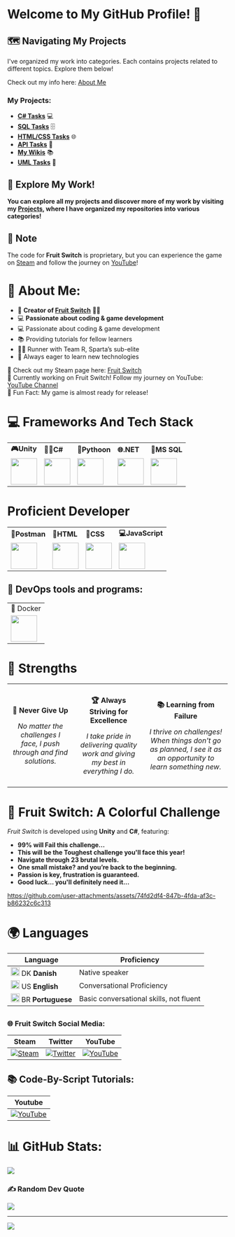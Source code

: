 # Welcome to My GitHub Profile! 🌟

## 🗺️ Navigating My Projects

I've organized my work into categories. Each contains projects related to different topics. Explore them below!

Check out my info here: [About Me](#-about-me)




### My Projects:

- **[C# Tasks](https://github.com/stars/PlutoGamerpro/lists/c-opgaver)** 💻
- **[SQL Tasks](https://github.com/stars/PlutoGamerpro/lists/sql-opgaver)** 🗄️
- **[HTML/CSS Tasks](https://github.com/PlutoGamerpro/HTML-CSS-Tasks)** 🌐
- **[API Tasks](https://github.com/stars/PlutoGamerpro/lists/api-opgaver)** 🔗
- **[My Wikis](https://github.com/stars/PlutoGamerpro/lists/mine-wikier)** 📚
- **[UML Tasks](https://github.com/stars/PlutoGamerpro/lists/uml-opgaver)** 📝

## 🚀 Explore My Work!

**You can explore all my projects and discover more of my work by visiting my [Projects](https://github.com/PlutoGamerpro?tab=stars), where I have organized my repositories into various categories!**

## 📢 Note

The code for **Fruit Switch** is proprietary, but you can experience the game on [Steam](https://store.steampowered.com/app/2248480/Fruit_Switch/) and follow the journey on [YouTube](https://www.youtube.com/@FruitSwitchTeam)!



# 💫 About Me:

- 👋 **Creator of [Fruit Switch](https://store.steampowered.com/app/2248480/Fruit_Switch/)** 🍉🍊
- 💻 **Passionate about coding & game development**
- 💻 Passionate about coding & game development
- 📚 Providing tutorials for fellow learners
- 🏃‍♂️ Runner with Team R, Sparta’s sub-elite
- 🌱 Always eager to learn new technologies


🔗 Check out my Steam page here: [Fruit Switch](https://store.steampowered.com/app/2248480/Fruit_Switch/)<br>
🔭 Currently working on Fruit Switch! Follow my journey on YouTube: [YouTube Channel](https://www.youtube.com/@FruitSwitchTeam)<br>
🎉 Fun Fact: My game is almost ready for release!




<h1>💻 Frameworks And Tech Stack </h1>
<table>
<tr>
    <td><b class="tech-name">🎮Unity</b><span class="underline"></span></td>
    <td><b class="tech-name">🧑‍💻C#</b><span class="underline"></span></td>
        <td><b class="tech-name">🐍Pythoon</b><span class="underline"></span></td>
     <td><b class="tech-name">🌐.NET</b><span class="underline"></span></td>
    <td><b class="tech-name">🐬MS SQL</b><span class="underline"></span></td>
   </tr>
    <td><a href="https://unity.com/" target="_blank"><img src="https://cdn.jsdelivr.net/gh/devicons/devicon@latest/icons/unity/unity-original.svg" width="60px"></a></td>
       <td><a href="https://docs.microsoft.com/en-us/dotnet/csharp/" target="_blank"><img src="https://cdn.jsdelivr.net/gh/devicons/devicon@latest/icons/csharp/csharp-original.svg" width="60px"></a></td>
       <td><a href="https://www.python.org/" target="_blank"><img src="https://cdn.jsdelivr.net/gh/devicons/devicon@latest/icons/python/python-original.svg" width="60px"></a></td>
    <td><a href="https://dotnet.microsoft.com/" target="_blank"><img src="https://cdn.jsdelivr.net/gh/devicons/devicon@latest/icons/dot-net/dot-net-plain-wordmark.svg" width="60px"></a></td>
    <td><a href="https://www.microsoft.com/en-us/sql-server/sql-server-downloads" target="_blank"><img src="https://cdn.jsdelivr.net/gh/devicons/devicon@latest/icons/microsoftsqlserver/microsoftsqlserver-original.svg" width="60px"></a></td>

    
  </tr>
</table>
<h1>Proficient Developer</h1>
<table>
<tr>
    <td><b class="tech-name">📮Postman</b><span class="underline"></span></td>
    <td><b class="tech-name">📝HTML</b><span class="underline"></span></td>
    <td><b class="tech-name">🎨CSS</b><span class="underline"></span></td>
    <td><b class="tech-name">💻JavaScript</b><span class="underline"></span></td>
  </tr>
    <td><a href="https://www.postman.com/" target="_blank"><img src="https://cdn.jsdelivr.net/gh/devicons/devicon@latest/icons/postman/postman-original.svg" width="60px"></a></td>
       <td><a href="https://developer.mozilla.org/en-US/docs/Web/HTML" target="_blank"><img src="https://cdn.jsdelivr.net/gh/devicons/devicon@latest/icons/html5/html5-original.svg" width="60px"></a></td>
    <td><a href="https://developer.mozilla.org/en-US/docs/Web/CSS" target="_blank"><img src="https://cdn.jsdelivr.net/gh/devicons/devicon@latest/icons/css3/css3-original.svg" width="60px"></a></td>
    <td><a href="https://developer.mozilla.org/en-US/docs/Web/JavaScript" target="_blank"><img src="https://cdn.jsdelivr.net/gh/devicons/devicon@latest/icons/javascript/javascript-original.svg" width="60px"></a></td>
  </tr>
</table>




<h2>🚀 DevOps tools and programs:</h2>
<table>
  <tr>
    <td>🐳 Docker</td>
  </tr>
    <tr>
        <td><a href="https://www.docker.com/" target="_blank"><img src="https://cdn.jsdelivr.net/gh/devicons/devicon@latest/icons/docker/docker-original.svg" width="60px"></a></td>
     </tr>
  </table>



<h1>💪 Strengths</h1>
<table style="width: 100%; border-collapse: collapse;">
  <tr>
    <td style="padding: 10px; text-align: center;">
      <p><strong>💪 Never Give Up</strong></p>
      <p style="font-style: italic;">No matter the challenges I face, I push through and find solutions.</p>
    </td>
    <td style="padding: 10px; text-align: center;">
      <p><strong>🏆 Always Striving for Excellence</strong></p>
      <p style="font-style: italic;">I take pride in delivering quality work and giving my best in everything I do.</p>
    </td>
    <td style="padding: 10px; text-align: center;">
      <p><strong>📚 Learning from Failure</strong></p>
      <p style="font-style: italic;">I thrive on challenges! When things don't go as planned, I see it as an opportunity to learn something new.</p>
    </td>
  </tr>
</table>


# 🍉 Fruit Switch: A Colorful Challenge

*Fruit Switch* is developed using **Unity** and **C#**, featuring:

- **99% will Fail this challenge...**
- **This will be the Toughest challenge you'll face this year!**
- **Navigate through 23 brutal levels.**
- **One small mistake? and you’re back to the beginning.**
- **Passion is key, frustration is guaranteed.**
- **Good luck… you'll definitely need it...**

https://github.com/user-attachments/assets/74fd2df4-847b-4fda-af3c-b86232c6c313


# 🌍 Languages
| Language      | Proficiency                                        |
|---------------|----------------------------------------------------|
| <img src="https://www.svgrepo.com/show/405466/flag-for-flag-denmark.svg" alt="Danish Flag" style="width:20px; height:20px;"> DK **Danish**    | Native speaker                                     |
| <img src="https://www.svgrepo.com/show/248851/united-states.svg" alt="English Flag" style="width:20px; height:20px;"> US **English**   | Conversational Proficiency                        |
| <img src="https://www.svgrepo.com/show/248829/brazil.svg" alt="Brazilian Flag" style="width:20px; height:20px;"> BR **Portuguese**| Basic conversational skills, not fluent     


## <h3> 🌐 Fruit Switch Social Media: </h3>      
| **Steam** | **Twitter** | **YouTube** |
|-----------|-------------|--------------|
| [![Steam](https://img.icons8.com/?size=48&id=zNqjI8XKkCv0&format=png)](https://store.steampowered.com/app/2248480/Fruit_Switch/) | [![Twitter](https://img.icons8.com/?size=50&id=phOKFKYpe00C&format=png)](https://x.com/Fruit_Switch) | [![YouTube](https://img.icons8.com/?size=48&id=19318&format=png)](https://www.youtube.com/@FruitSwitch) | [![YouTube](https://img.icons8.com/?size=48&id=19318&format=png)](https://www.youtube.com/@FruitSwitchTeam)

## 📚 Code-By-Script Tutorials:
| **Youtube** | 
|-----------|
 [![YouTube](https://img.icons8.com/?size=48&id=19318&format=png)](https://www.youtube.com/@CodeByScript) | 

# 📊 GitHub Stats:
![](https://github-readme-stats.vercel.app/api/top-langs/?username=PlutoGamerpro&theme=dark&hide_border=false&include_all_commits=true&count_private=false&layout=compact&random=123456)<br/>


### ✍️ Random Dev Quote
![](https://quotes-github-readme.vercel.app/api?type=horizontal&theme=radical)

---
[![](https://visitcount.itsvg.in/api?id=PlutoGamerpro&icon=0&color=0)](https://visitcount.itsvg.in)
